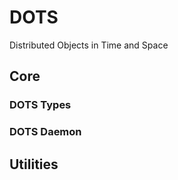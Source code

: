# DOTS
Distributed Objects in Time and Space

## Core

### DOTS Types

### DOTS Daemon

## Utilities

